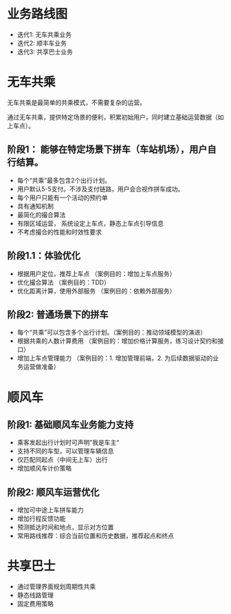 # 业务路线图

* 迭代1: 无车共乘业务
* 迭代2: 顺丰车业务
* 迭代3: 共享巴士业务

# 无车共乘

无车共乘是最简单的共乘模式，不需要复杂的运营。

通过无车共乘，提供特定场景的便利，积累初始用户，同时建立基础运营数据（如上车点）。

## 阶段1： 能够在特定场景下拼车（车站机场），用户自行结算。

* 每个“共乘”最多包含2个出行计划。
* 用户默认5-5支付。不涉及支付链路，用户会合视作拼车成功。
* 每个用户只能有一个活动的预约单
* 具有通知机制
* 最简化的撮合算法
* 有限区域运营， 系统设定上车点，静态上车点引导信息
* 不考虑撮合的性能和时效性要求

## 阶段1.1：体验优化
* 根据用户定位，推荐上车点 （案例目的：增加上车点服务）
* 优化撮合算法 （案例目的：TDD）
* 优化距离计算，使用外部服务 （案例目的：依赖外部服务）

## 阶段2: 普通场景下的拼车

* 每个“共乘”可以包含多个出行计划。（案例目的：推动领域模型的演进）
* 根据共乘的人数计算费用 （案例目的：增加价格计算服务，练习设计契约和接口）
* 增加上车点管理能力 （案例目的：1. 增加管理前端，2. 为后续数据驱动的业务运营做准备）

# 顺风车

## 阶段1: 基础顺风车业务能力支持

* 乘客发起出行计划时可声明”我是车主“
* 支持不同的车型，可以管理车辆信息
* 仅匹配同起点（中间无上车）出行
* 增加顺风车计价策略

## 阶段2: 顺风车运营优化
* 增加可中途上车拼车能力
* 增加行程反馈功能
* 预测抵达时间和地点，显示对方位置
* 常用路线推荐：综合当前位置和历史数据，推荐起点和终点


# 共享巴士
* 通过管理界面规划周期性共乘
* 静态线路管理
* 固定费用策略
